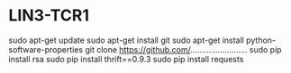 # LIN3-TCR1

sudo apt-get update
sudo apt-get install git
sudo apt-get install python-software-properties
git clone https://github.com/.........................
sudo pip install rsa
sudo pip install thrift==0.9.3
sudo pip install requests
